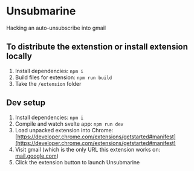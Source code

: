 # Unsubmarine

Hacking an auto-unsubscribe into gmail

## To distribute the extenstion or install extension locally

1. Install dependencies: `npm i`
2. Build files for extension: `npm run build`
3. Take the `/extension` folder

## Dev setup

1. Install dependencies: `npm i`
2. Compile and watch svelte app: `npm run dev`
3. Load unpacked extension into Chrome: [https://developer.chrome.com/extensions/getstarted#manifest](https://developer.chrome.com/extensions/getstarted#manifest)
4. Visit gmail (which is the only URL this extension works on: [mail.google.com](mail.google.com))
5. Click the extension button to launch Unsubmarine
